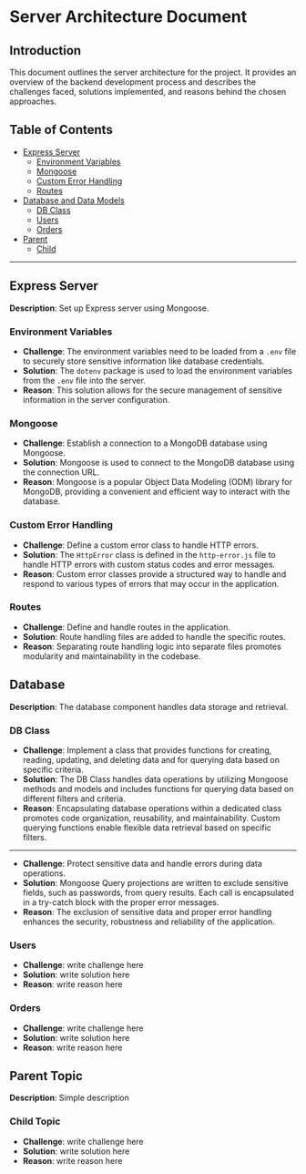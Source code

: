# Server Architecture Document

## Introduction
This document outlines the server architecture for the project. It provides an overview of the backend development process and describes the challenges faced, solutions implemented, and reasons behind the chosen approaches.

## Table of Contents
- [Express Server](#express-server)
    - [Environment Variables](#environment-variables)
    - [Mongoose](#mongoose)
    - [Custom Error Handling](#custom-error-handling)
    - [Routes](#routes)
- [Database and Data Models ](#database)
    - [DB Class](#db-class)
    - [Users](#users)
    - [Orders](#orders)
- [Parent](#parent)
    - [Child](#child)

---

## Express Server
**Description**: Set up Express server using Mongoose.

### Environment Variables
- **Challenge**: The environment variables need to be loaded from a `.env` file to securely store sensitive information like database credentials.
- **Solution**: The `dotenv` package is used to load the environment variables from the `.env` file into the server.
- **Reason**: This solution allows for the secure management of sensitive information in the server configuration.

### Mongoose
- **Challenge**: Establish a connection to a MongoDB database using Mongoose.
- **Solution**: Mongoose is used to connect to the MongoDB database using the connection URL.
- **Reason**: Mongoose is a popular Object Data Modeling (ODM) library for MongoDB, providing a convenient and efficient way to interact with the database.

### Custom Error Handling
- **Challenge**: Define a custom error class to handle HTTP errors.
- **Solution**: The `HttpError` class is defined in the `http-error.js` file to handle HTTP errors with custom status codes and error messages.
- **Reason**: Custom error classes provide a structured way to handle and respond to various types of errors that may occur in the application.

### Routes
- **Challenge**: Define and handle routes in the application.
- **Solution**: Route handling files are added to handle the specific routes.
- **Reason**: Separating route handling logic into separate files promotes modularity and maintainability in the codebase.

## Database
**Description**: The database component handles data storage and retrieval.

### DB Class
- **Challenge**: Implement a class that provides functions for creating, reading, updating, and deleting data and for querying data based on specific criteria.
- **Solution**: The DB Class handles data operations by utilizing Mongoose methods and models and includes functions for querying data based on different filters and criteria.
- **Reason**: Encapsulating database operations within a dedicated class promotes code organization, reusability, and maintainability. Custom querying functions enable flexible data retrieval based on specific filters.
---
- **Challenge**: Protect sensitive data and handle errors during data operations.
- **Solution**: Mongoose Query projections are written to exclude sensitive fields, such as passwords, from query results. Each call is encapsulated in a try-catch block with the proper error messages.
- **Reason**: The exclusion of sensitive data and proper error handling enhances the security,  robustness and reliability of the application.

### Users
- **Challenge**: write challenge here
- **Solution**: write solution here
- **Reason**: write reason here

### Orders
- **Challenge**: write challenge here
- **Solution**: write solution here
- **Reason**: write reason here

## Parent Topic
**Description**: Simple description
### Child Topic
- **Challenge**: write challenge here
- **Solution**: write solution here
- **Reason**: write reason here

